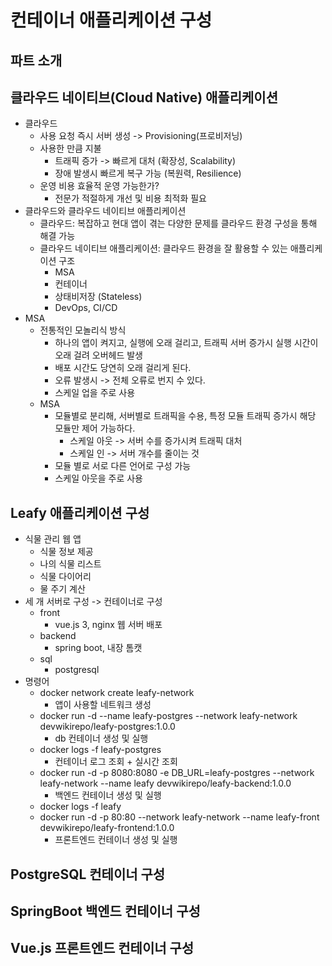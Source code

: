 # 컨테이너 애플리케이션 구성

## 파트 소개

## 클라우드 네이티브(Cloud Native) 애플리케이션
- 클라우드
  - 사용 요청 즉시 서버 생성 -> Provisioning(프로비저닝)
  - 사용한 만큼 지불
    - 트래픽 증가 -> 빠르게 대처 (확장성, Scalability)
    - 장애 발생시 빠르게 복구 가능 (복원력, Resilience)
  - 운영 비용 효율적 운영 가능한가?
    - 전문가 적절하게 개선 및 비용 최적화 필요
- 클라우드와 클라우드 네이티브 애플리케이션
  - 클라우드: 복잡하고 현대 앱이 겪는 다양한 문제를 클라우드 환경 구성을 통해 해결 가능
  - 클라우드 네이티브 애플리케이션: 클라우드 환경을 잘 활용할 수 있는 애플리케이션 구조
    - MSA
    - 컨테이너 
    - 상태비저장 (Stateless)
    - DevOps, CI/CD
- MSA
  - 전통적인 모놀리식 방식 
    - 하나의 앱이 켜지고, 실행에 오래 걸리고, 트래픽 서버 증가시 실행 시간이 오래 걸려 오버헤드 발생
    - 배포 시간도 당연히 오래 걸리게 된다.
    - 오류 발생시 -> 전체 오류로 번지 수 있다.
    - 스케일 업을 주로 사용
  - MSA
    - 모듈별로 분리해, 서버별로 트래픽을 수용, 특정 모듈 트래픽 증가시 해당 모듈만 제어 가능하다.
      - 스케일 아웃 -> 서버 수를 증가시켜 트래픽 대처
      - 스케일 인 -> 서버 개수를 줄이는 것
    - 모듈 별로 서로 다른 언어로 구성 가능
    - 스케일 아웃을 주로 사용

## Leafy 애플리케이션 구성
- 식물 관리 웹 앱
  - 식물 정보 제공
  - 나의 식물 리스트
  - 식물 다이어리
  - 물 주기 계산
- 세 개 서버로 구성 -> 컨테이너로 구성
  - front
    - vue.js 3, nginx 웹 서버 배포
  - backend
    - spring boot, 내장 톰캣
  - sql
    - postgresql
- 명령어
  - docker network create leafy-network
    - 앱이 사용할 네트워크 생성
  - docker run -d --name leafy-postgres --network leafy-network devwikirepo/leafy-postgres:1.0.0
    - db 컨테이너 생성 및 실행
  - docker logs -f leafy-postgres
    - 컨테이너 로그 조회 + 실시간 조회
  - docker run -d -p 8080:8080 -e DB_URL=leafy-postgres --network leafy-network --name leafy devwikirepo/leafy-backend:1.0.0
    - 백엔드 컨테이너 생성 및 실행
  - docker logs -f leafy
  - docker run -d -p 80:80 --network leafy-network --name leafy-front devwikirepo/leafy-frontend:1.0.0
    - 프론트엔드 컨테이너 생성 및 실행

## PostgreSQL 컨테이너 구성

## SpringBoot 백엔드 컨테이너 구성

## Vue.js 프론트엔드 컨테이너 구성
